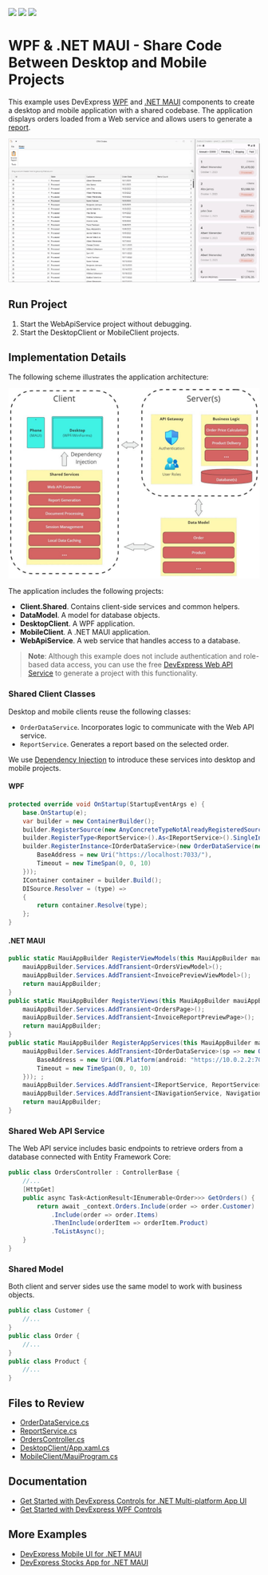 <!-- default badges list -->
![](https://img.shields.io/endpoint?url=https://codecentral.devexpress.com/api/v1/VersionRange/792476725/23.2.5%2B)
[![](https://img.shields.io/badge/Open_in_DevExpress_Support_Center-FF7200?style=flat-square&logo=DevExpress&logoColor=white)](https://supportcenter.devexpress.com/ticket/details/T1230298)
[![](https://img.shields.io/badge/📖_How_to_use_DevExpress_Examples-e9f6fc?style=flat-square)](https://docs.devexpress.com/GeneralInformation/403183)
<!-- default badges end -->

# WPF & .NET MAUI - Share Code Between Desktop and Mobile Projects

This example uses DevExpress [WPF]([url](https://www.devexpress.com/products/net/controls/wpf/)) and [.NET MAUI]([url](https://www.devexpress.com/maui/)) components to create a desktop and mobile application with a shared codebase. The application displays orders loaded from a Web service and allows users to generate a [report]([url](https://docs.devexpress.com/XtraReports/2162/reporting)).

![Demo Video](./img/DemoVideo.gif)

## Run Project

1. Start the WebApiService project without debugging.
2. Start the DesktopClient or MobileClient projects.

## Implementation Details

The following scheme illustrates the application architecture:

![Application Architecture](./img/Architecture.jpg)

The application includes the following projects:
- **Client.Shared**. Contains client-side services and common helpers.
- **DataModel**. A model for database objects.
- **DesktopClient**. A WPF application.
- **MobileClient**. A .NET MAUI application.
- **WebApiService**. A web service that handles access to a database.

> **Note**:
> Although this example does not include authentication and role-based data access, you can use the free [DevExpress Web API Service](https://www.devexpress.com/products/net/application_framework/security-web-api-service.xml) to generate a project with this functionality.

### Shared Client Classes

Desktop and mobile clients reuse the following classes:

- `OrderDataService`. Incorporates logic to communicate with the Web API service.
- `ReportService`. Generates a report based on the selected order.

We use [Dependency Injection](https://community.devexpress.com/blogs/wpf/archive/2022/02/07/dependency-injection-in-a-wpf-mvvm-application.aspx) to introduce these services into desktop and mobile projects.

#### WPF

```cs
protected override void OnStartup(StartupEventArgs e) {
    base.OnStartup(e);
    var builder = new ContainerBuilder();
    builder.RegisterSource(new AnyConcreteTypeNotAlreadyRegisteredSource());
    builder.RegisterType<ReportService>().As<IReportService>().SingleInstance();
    builder.RegisterInstance<IOrderDataService>(new OrderDataService(new HttpClient() {
        BaseAddress = new Uri("https://localhost:7033/"),
        Timeout = new TimeSpan(0, 0, 10)
    }));
    IContainer container = builder.Build();
    DISource.Resolver = (type) =>
    {
        return container.Resolve(type);
    };
}
```

#### .NET MAUI

```cs
public static MauiAppBuilder RegisterViewModels(this MauiAppBuilder mauiAppBuilder) {
    mauiAppBuilder.Services.AddTransient<OrdersViewModel>();
    mauiAppBuilder.Services.AddTransient<InvoicePreviewViewModel>();
    return mauiAppBuilder;
}
public static MauiAppBuilder RegisterViews(this MauiAppBuilder mauiAppBuilder) {
    mauiAppBuilder.Services.AddTransient<OrdersPage>();
    mauiAppBuilder.Services.AddTransient<InvoiceReportPreviewPage>();
    return mauiAppBuilder;
}
public static MauiAppBuilder RegisterAppServices(this MauiAppBuilder mauiAppBuilder) {
    mauiAppBuilder.Services.AddTransient<IOrderDataService>(sp => new OrderDataService(new HttpClient(MyHttpMessageHandler.GetMessageHandler()) {
        BaseAddress = new Uri(ON.Platform(android: "https://10.0.2.2:7033/", iOS: "https://localhost:7033/")),
        Timeout = new TimeSpan(0, 0, 10)
    })); ;
    mauiAppBuilder.Services.AddTransient<IReportService, ReportService>();
    mauiAppBuilder.Services.AddTransient<INavigationService, NavigationService>();
    return mauiAppBuilder;
}
```

### Shared Web API Service

The Web API service includes basic endpoints to retrieve orders from a database connected with Entity Framework Core:

```cs
public class OrdersController : ControllerBase {
    //...
    [HttpGet]
    public async Task<ActionResult<IEnumerable<Order>>> GetOrders() {
        return await _context.Orders.Include(order => order.Customer)
            .Include(order => order.Items)
            .ThenInclude(orderItem => orderItem.Product)
            .ToListAsync();
    }
}
```

### Shared Model

Both client and server sides use the same model to work with business objects.

```cs
public class Customer {
    //...
}
public class Order {
    //...
}
public class Product {
    //...
}
```


## Files to Review

- [OrderDataService.cs](./CS/Client.Shared/OrderDataService.cs)
- [ReportService.cs](./CS/Client.Shared/ReportService.cs)
- [OrdersController.cs](./CS/WebApiService/Controllers/OrdersController.cs)
- [DesktopClient/App.xaml.cs](./CS/DesktopClient/App.xaml.cs)
- [MobileClient/MauiProgram.cs](./CS/MobileClient/MauiProgram.cs)

## Documentation

- [Get Started with DevExpress Controls for .NET Multi-platform App UI](https://docs.devexpress.com/MAUI/403249/get-started/get-started)
- [Get Started with DevExpress WPF Controls](https://docs.devexpress.com/WPF/401166/dotnet-core-support/getting-started)


## More Examples

- [DevExpress Mobile UI for .NET MAUI](https://github.com/DevExpress-Examples/maui-demo-app)
- [DevExpress Stocks App for .NET MAUI](https://github.com/DevExpress-Examples/maui-stocks-mini)
